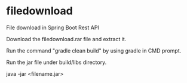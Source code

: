 # filedownload
File download in Spring Boot Rest API


Download the filedownload.rar file and extract it.

Run the command "gradle clean build" by using gradle in CMD prompt.

Run the jar file under build/libs directory.

java -jar <filename.jar>
